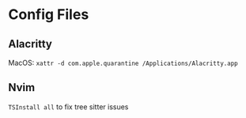# Config Files

## Alacritty
MacOS: `xattr -d com.apple.quarantine /Applications/Alacritty.app`

## Nvim
`TSInstall all` to fix tree sitter issues

